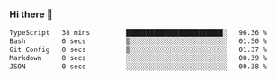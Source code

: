 ### Hi there 👋

<!--START_SECTION:waka-->

```txt
TypeScript   38 mins         ████████████████████████░   96.36 %
Bash         0 secs          ▒░░░░░░░░░░░░░░░░░░░░░░░░   01.50 %
Git Config   0 secs          ▒░░░░░░░░░░░░░░░░░░░░░░░░   01.37 %
Markdown     0 secs          ░░░░░░░░░░░░░░░░░░░░░░░░░   00.39 %
JSON         0 secs          ░░░░░░░░░░░░░░░░░░░░░░░░░   00.38 %
```

<!--END_SECTION:waka-->
